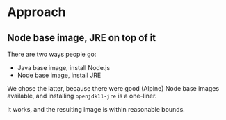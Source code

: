 # Approach

## Node base image, JRE on top of it

There are two ways people go:

- Java base image, install Node.js
- Node base image, install JRE

We chose the latter, because there were good (Alpine) Node base images available, and installing `openjdk11-jre` is a one-liner.

It works, and the resulting image is within reasonable bounds.

